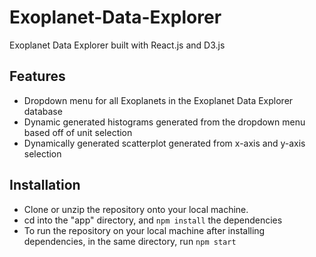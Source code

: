 # Exoplanet-Data-Explorer
Exoplanet Data Explorer built with React.js and D3.js

## Features
- Dropdown menu for all Exoplanets in the Exoplanet Data Explorer database
- Dynamic generated histograms generated from the dropdown menu based off of unit selection
- Dynamically generated scatterplot generated from x-axis and y-axis selection

## Installation
- Clone or unzip the repository onto your local machine.
- cd into the "app" directory, and ```npm install``` the dependencies
- To run the repository on your local machine after installing dependencies, in the same directory, run ```npm start```



